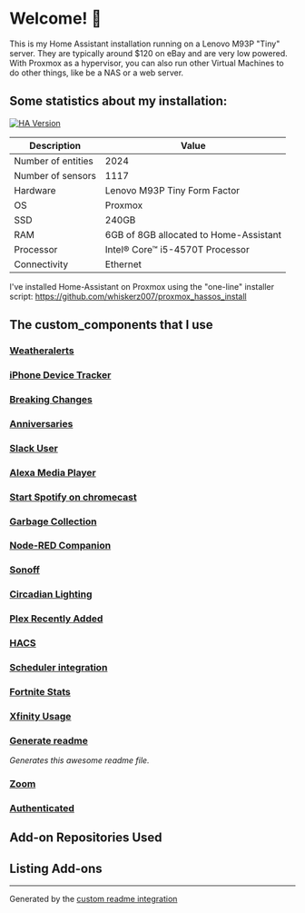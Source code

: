 # Welcome! 👋

This is my Home Assistant installation running on a Lenovo M93P "Tiny" server. They are typically around $120 on eBay and are very low powered. 
With Proxmox as a hypervisor, you can also run other Virtual Machines to do other things, like be a NAS or a web server. 

## Some statistics about my installation:

[![HA Version](https://img.shields.io/badge/Home%20Assistant-2021.5.5-brightgreen)](https://github.com/home-assistant/home-assistant/releases/2021.5.5)

Description | Value
-- | --
Number of entities | 2024
Number of sensors | 1117
Hardware | Lenovo M93P Tiny Form Factor
OS | Proxmox
SSD | 240GB
RAM | 6GB of 8GB allocated to Home-Assistant
Processor | Intel® Core™ i5-4570T Processor
Connectivity | Ethernet


I've installed Home-Assistant on Proxmox using the "one-line" installer script:
https://github.com/whiskerz007/proxmox_hassos_install


## The custom_components that I use

### [Weatheralerts](https://github.com/custom-components/weatheralerts)

### [iPhone Device Tracker](https://github.com/mudape/iphonedetect)

### [Breaking Changes](https://github.com/custom-components/breaking_changes)

### [Anniversaries](https://github.com/pinkywafer/Anniversaries)

### [Slack User](https://github.com/GeorgeSG/ha-slack-user)

### [Alexa Media Player](https://github.com/custom-components/alexa_media_player/wiki)

### [Start Spotify on chromecast](https://github.com/fondberg/spotcast)

### [Garbage Collection](https://github.com/bruxy70/Garbage-Collection/)

### [Node-RED Companion](https://zachowj.github.io/node-red-contrib-home-assistant-websocket/guide/custom_integration/)

### [Sonoff](https://github.com/AlexxIT/SonoffLAN)

### [Circadian Lighting](https://github.com/claytonjn/hass-circadian_lighting)

### [Plex Recently Added](https://github.com/custom-components/sensor.plex_recently_added)

### [HACS](https://hacs.xyz/docs/configuration/start)

### [Scheduler integration](https://github.com/nielsfaber/scheduler-component)

### [Fortnite Stats](https://github.com/michaellunzer/Home-Assistant-Custom-Component-Fortnite)

### [Xfinity Usage](https://github.com/robert-alfaro/xfinity-usage)

### [Generate readme](https://github.com/custom-components/readme)

_Generates this awesome readme file._

### [Zoom](https://github.com/raman325/ha-zoom-automation)

### [Authenticated](https://github.com/custom-components/authenticated)



## Add-on Repositories Used



## Listing Add-ons


***

Generated by the [custom readme integration](https://github.com/custom-components/readme)

